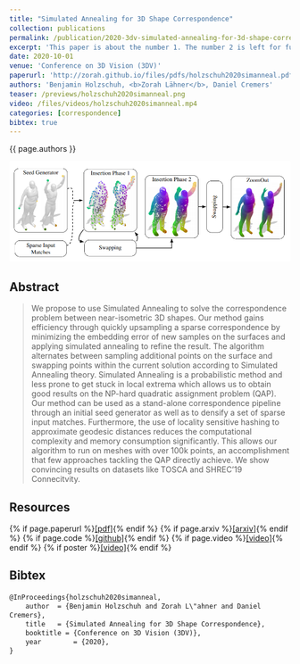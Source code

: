 ```yaml
---
title: "Simulated Annealing for 3D Shape Correspondence"
collection: publications
permalink: /publication/2020-3dv-simulated-annealing-for-3d-shape-correspondence
excerpt: 'This paper is about the number 1. The number 2 is left for future work.'
date: 2020-10-01
venue: 'Conference on 3D Vision (3DV)'
paperurl: 'http://zorah.github.io/files/pdfs/holzschuh2020simanneal.pdf'
authors: 'Benjamin Holzschuh, <b>Zorah Lähner</b>, Daniel Cremers'
teaser: /previews/holzschuh2020simanneal.png
video: /files/videos/holzschuh2020simanneal.mp4
categories: [correspondence]
bibtex: true
---
```


{{ page.authors }}

<img class="pub_teaser" src="../images/previews/holzschuh2020simanneal.png" alt="Teaser Image" title="teaser" />

## Abstract

> We propose to use Simulated Annealing to solve the correspondence problem between near-isometric 3D shapes. Our method gains efficiency through quickly upsampling a sparse correspondence by minimizing the embedding error of new samples on the surfaces and applying simulated annealing to refine the result. The algorithm alternates between sampling additional points on the surface and swapping points within the current solution according to Simulated Annealing theory. Simulated Annealing is a probabilistic method and less prone to get stuck in local extrema which allows us to obtain good results on the NP-hard quadratic assignment problem (QAP). Our method can be used as a stand-alone correspondence pipeline through an initial seed generator as well as to densify a set of sparse input matches. Furthermore, the use of locality sensitive hashing to approximate geodesic distances reduces the computational complexity and memory consumption significantly. This allows our algorithm to run on meshes with over 100k points, an accomplishment that few approaches tackling the QAP directly achieve. We show convincing results on datasets like TOSCA and SHREC’19 Connecitvity.

## Resources

{% if page.paperurl %}<a href=" {{ page.paperurl }} ">[pdf]</a>{% endif %} {% if page.arxiv %}<a href=" {{ page.arxiv }} ">[arxiv]</a>{% endif %} {% if page.code %}<a href=" {{ page.code }} ">[github]</a>{% endif %} {% if page.video %}<a href=" {{ page.video }} ">[video]</a>{% endif %} {% if poster %}<a href=" {{ page.poster }} ">[video]</a>{% endif %}


## Bibtex

    @InProceedings{holzschuh2020simanneal,
        author 	= {Benjamin Holzschuh and Zorah L\"ahner and Daniel Cremers},
        title 	= {Simulated Annealing for 3D Shape Correspondence},
        booktitle = {Conference on 3D Vision (3DV)},
        year 		= {2020},
    }
